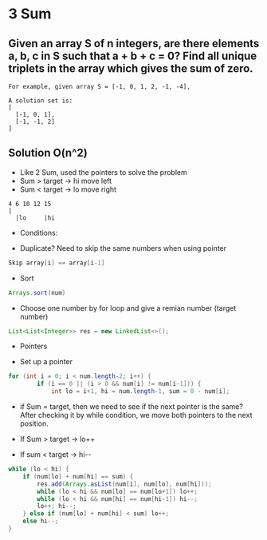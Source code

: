 # 3 Sum
## Given an array S of n integers, are there elements a, b, c in S such that a + b + c = 0? Find all unique triplets in the array which gives the sum of zero.

```
For example, given array S = [-1, 0, 1, 2, -1, -4],

A solution set is:
[
  [-1, 0, 1],
  [-1, -1, 2]
]
```

## Solution O(n^2)
- Like 2 Sum, used the pointers to solve the problem
- Sum > target -> hi move left
- Sum < target -> lo move right
```
4 6 10 12 15
|
  |lo     |hi
```

- Conditions:
* Duplicate? Need to skip the same numbers when using pointer
```java
Skip array[i] == array[i-1]
```
* Sort
```java
Arrays.sort(num)
```
- Choose one number by for loop and give a remian number (target number)

```java
List<List<Integer>> res = new LinkedList<>(); 
```

- Pointers
* Set up a pointer
```java
for (int i = 0; i < num.length-2; i++) {
        if (i == 0 || (i > 0 && num[i] != num[i-1])) {
            int lo = i+1, hi = num.length-1, sum = 0 - num[i];
```


* if Sum = target, then we need to see if the next pointer is the same? After checking it by while condition, we move both pointers to the next position.

* If Sum > target -> lo++
* If sum < target -> hi--

```java
while (lo < hi) {
    if (num[lo] + num[hi] == sum) {
        res.add(Arrays.asList(num[i], num[lo], num[hi]));
        while (lo < hi && num[lo] == num[lo+1]) lo++;
        while (lo < hi && num[hi] == num[hi-1]) hi--;
        lo++; hi--;
    } else if (num[lo] + num[hi] < sum) lo++;
    else hi--;
}
```
